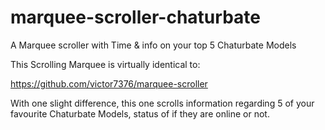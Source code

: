 # marquee-scroller-chaturbate
A Marquee scroller with Time &amp; info on your top 5 Chaturbate Models

This Scrolling Marquee is virtually identical to:

https://github.com/victor7376/marquee-scroller

With one slight difference, this one scrolls information regarding 5 of your favourite Chaturbate
Models, status of if they are online or not.



